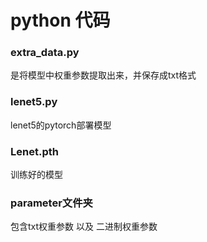 # python 代码

### extra_data.py 	

是将模型中权重参数提取出来，并保存成txt格式



### lenet5.py 			

lenet5的pytorch部署模型



### Lenet.pth			

训练好的模型



### parameter文件夹	

包含txt权重参数 以及 二进制权重参数
